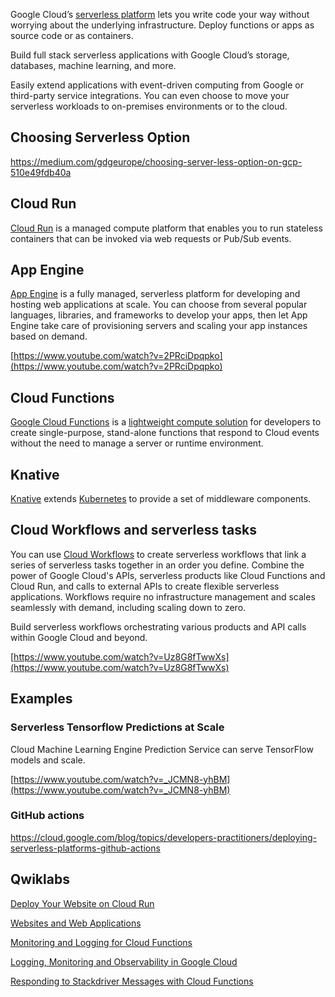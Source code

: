 

Google Cloud’s [serverless platform](https://www.youtube.com/watch?v=PBw9vD_BO5A) lets you write code your way without worrying about the underlying infrastructure. Deploy functions or apps as source code or as containers. 

Build full stack serverless applications with Google Cloud’s storage, databases, machine learning, and more. 

Easily extend applications with event-driven computing from Google or third-party service integrations. You can even choose to move your serverless workloads to on-premises environments or to the cloud.

## Choosing Serverless Option

https://medium.com/gdgeurope/choosing-server-less-option-on-gcp-510e49fdb40a


## Cloud Run

[Cloud Run](Cloud-Run) is a managed compute platform that enables you to run stateless containers that can be invoked via web requests or Pub/Sub events. 



## App Engine

[App Engine](App-Engine) is a fully managed, serverless platform for developing and hosting web applications at scale. You can choose from several popular languages, libraries, and frameworks to develop your apps, then let App Engine take care of provisioning servers and scaling your app instances based on demand.




[https://www.youtube.com/watch?v=2PRciDpqpko](https://www.youtube.com/watch?v=2PRciDpqpko)


## Cloud Functions

[Google Cloud Functions](Cloud-Functions) is a [lightweight compute solution](https://www.youtube.com/watch?v=vM-2O-uKBNQ) for developers to create single-purpose, stand-alone functions that respond to Cloud events without the need to manage a server or runtime environment.


## Knative

[Knative](Knative) extends [Kubernetes](Kubernetes-Engine-and-Containers) to provide a set of middleware components.


## Cloud Workflows and serverless tasks

You can use [Cloud Workflows](Workflows) to create serverless workflows that link a series of serverless tasks together in an order you define. Combine the power of Google Cloud's APIs, serverless products like Cloud Functions and Cloud Run, and calls to external APIs to create flexible serverless applications. Workflows require no infrastructure management and scales seamlessly with demand, including scaling down to zero.



Build serverless workflows orchestrating various products and API calls within Google Cloud and beyond. 

[https://www.youtube.com/watch?v=Uz8G8fTwwXs](https://www.youtube.com/watch?v=Uz8G8fTwwXs)

## Examples

### Serverless Tensorflow Predictions at Scale

Cloud Machine Learning Engine Prediction Service can serve TensorFlow models and scale.

[https://www.youtube.com/watch?v=_JCMN8-yhBM](https://www.youtube.com/watch?v=_JCMN8-yhBM)

### GitHub actions 

https://cloud.google.com/blog/topics/developers-practitioners/deploying-serverless-platforms-github-actions

## Qwiklabs



[Deploy Your Website on Cloud Run](https://www.qwiklabs.com/focuses/10445?parent=catalog)



[Websites and Web Applications](https://www.qwiklabs.com/quests/39?catalog_rank=%7B%22rank%22%3A5%2C%22num_filters%22%3A0%2C%22has_search%22%3Atrue%7D&search_id=7467936)



[Monitoring and Logging for Cloud Functions](https://www.qwiklabs.com/focuses/1833?catalog_rank=%7B%22rank%22%3A16%2C%22num_filters%22%3A0%2C%22has_search%22%3Atrue%7D&parent=catalog&search_id=7468061)



[Logging, Monitoring and Observability in Google Cloud](https://www.qwiklabs.com/courses/1514?catalog_rank=%7B%22rank%22%3A17%2C%22num_filters%22%3A0%2C%22has_search%22%3Atrue%7D&search_id=7468061)



[Responding to Stackdriver Messages with Cloud Functions](https://www.qwiklabs.com/focuses/8500?catalog_rank=%7B%22rank%22%3A22%2C%22num_filters%22%3A0%2C%22has_search%22%3Atrue%7D&parent=catalog&search_id=7468090)
